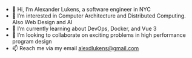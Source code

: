 - 👋 Hi, I’m Alexander Lukens, a software engineer in NYC
- 👀 I’m interested in Computer Architecture and Distributed Computing. Also Web Design and AI
- 🌱 I’m currently learning about DevOps, Docker, and Vue 3
- 💞️ I’m looking to collaborate on exciting problems in high performance program design
- 📫 Reach me via my email alexdlukens@gmail.com

<!---
alexdlukens/alexdlukens is a ✨ special ✨ repository because its `README.md` (this file) appears on your GitHub profile.
You can click the Preview link to take a look at your changes.
--->
